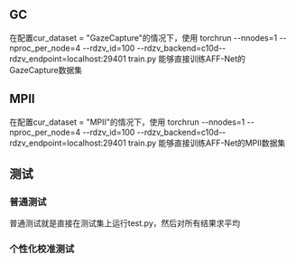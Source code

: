 
## GC
在配置cur_dataset = "GazeCapture"的情况下，使用
torchrun --nnodes=1 --nproc_per_node=4 --rdzv_id=100 --rdzv_backend=c10d--rdzv_endpoint=localhost:29401 train.py
能够直接训练AFF-Net的GazeCapture数据集


## MPII
在配置cur_dataset = "MPII"的情况下，使用
torchrun --nnodes=1 --nproc_per_node=4 --rdzv_id=100 --rdzv_backend=c10d--rdzv_endpoint=localhost:29401 train.py
能够直接训练AFF-Net的MPII数据集


## 测试

### 普通测试
普通测试就是直接在测试集上运行test.py，然后对所有结果求平均



### 个性化校准测试
